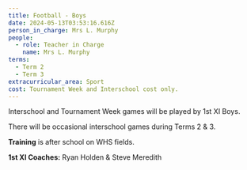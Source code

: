 ```yaml
---
title: Football - Boys
date: 2024-05-13T03:53:16.616Z
person_in_charge: Mrs L. Murphy
people:
  - role: Teacher in Charge
    name: Mrs L. Murphy
terms:
  - Term 2
  - Term 3
extracurricular_area: Sport
cost: Tournament Week and Interschool cost only.
---
```

Interschool and Tournament Week games will be played by 1st XI Boys.



There will be occasional interschool games during Terms 2 & 3.

**Training** is after school on WHS fields.

**1st XI Coaches:** Ryan Holden & Steve Meredith  
